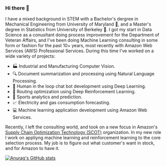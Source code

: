 ### Hi there 👋

I have a mixed background in STEM with a Bachelor's dergree in Mechanical Engineering from University of Maryland 🐢, and a Master's degree in Statistics from University of Berkeley 🐻. I got my start in Data Science as a conusltant doing process improvement for the Department of Veteran Affairs, and I've been doing Machine Learning consulting in some form or fashion for the past 10+ years, most recently with Amazon Web Services (AWS) Professional Services. During this time I've worked on a wide variety of projects:

* 🏭 Industrial and Manufacturing Computer Vision.
* 🔍 Document summarization and processing using Natural Language Processing.
* 🤖 Human in the loop chat bot development using Deep Learning.
* 🚚 Routing optimization using Deep Reinforcement Learning.
* 🏒 Sports analytics and prediction.
* 📈 Electricity and gas consumption forecasting.
* 💻 Machine learning application development using Amazon Web Services.


Recently, I left the consulting world, and took on a new focus in Amazon's [Supply Chain Optimization Technology (SCOT)](https://www.youtube.com/watch?v=ncwsr1Of6Cw) organization. In my new role I work on appliyng machine learning and reinforcement learning to the core selection process. My job is to figure out what customer's want in stock, and for Amazon to have it.

[![Anurag's GitHub stats](https://github-readme-stats.vercel.app/api?username=josiahdavis)](https://github.com/anuraghazra/github-readme-stats)

<!--
**josiahdavis/josiahdavis** is a ✨ _special_ ✨ repository because its `README.md` (this file) appears on your GitHub profile.

- 👯 I’m looking to collaborate on 
- 🤔 I’m looking for help with ...
- 💬 Ask me about ...
- 📫 How to reach me: ...
- 😄 Pronouns: ...
- ⚡ Fun fact: ...
-->

